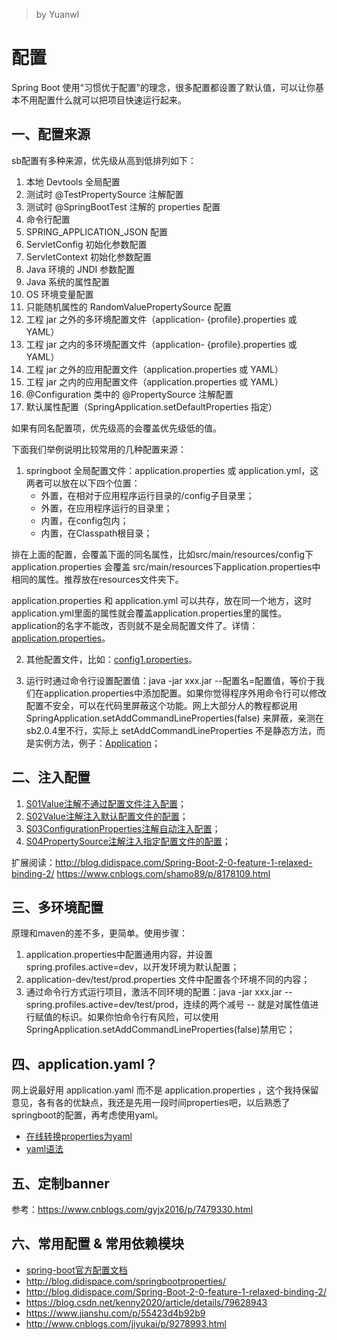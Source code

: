 > by Yuanwl

# 配置
Spring Boot 使用“习惯优于配置”的理念，很多配置都设置了默认值，可以让你基本不用配置什么就可以把项目快速运行起来。

## 一、配置来源
sb配置有多种来源，优先级从高到低排列如下：

1. 本地 Devtools 全局配置
2. 测试时 @TestPropertySource 注解配置
3. 测试时 @SpringBootTest 注解的 properties 配置
4. 命令行配置
5. SPRING_APPLICATION_JSON 配置
6. ServletConfig 初始化参数配置
7. ServletContext 初始化参数配置
8. Java 环境的 JNDI 参数配置
9. Java 系统的属性配置
10. OS 环境变量配置
11. 只能随机属性的 RandomValuePropertySource 配置
12. 工程 jar 之外的多环境配置文件（application- {profile}.properties 或 YAML）
13. 工程 jar 之内的多环境配置文件（application- {profile}.properties 或 YAML）
14. 工程 jar 之外的应用配置文件（application.properties 或 YAML）
15. 工程 jar 之内的应用配置文件（application.properties 或 YAML）
16. @Configuration 类中的 @PropertySource 注解配置
17. 默认属性配置（SpringApplication.setDefaultProperties 指定）

如果有同名配置项，优先级高的会覆盖优先级低的值。


下面我们举例说明比较常用的几种配置来源：

1. springboot 全局配置文件：application.properties 或 application.yml，这两者可以放在以下四个位置：
    - 外置，在相对于应用程序运行目录的/config子目录里；
    - 外置，在应用程序运行的目录里；
    - 内置，在config包内；
    - 内置，在Classpath根目录；

排在上面的配置，会覆盖下面的同名属性，比如src/main/resources/config下application.properties 会覆盖 src/main/resources下application.properties中相同的属性。推荐放在resources文件夹下。

application.properties 和 application.yml 可以共存，放在同一个地方，这时application.yml里面的属性就会覆盖application.properties里的属性。application的名字不能改，否则就不是全局配置文件了。详情：[application.properties](src/main/resources/application.properties)。

2. 其他配置文件，比如：[config1.properties](src/main/resources/config1.properties)。

3. 运行时通过命令行设置配置值：java -jar xxx.jar --配置名=配置值，等价于我们在application.properties中添加配置。如果你觉得程序外用命令行可以修改配置不安全，可以在代码里屏蔽这个功能。网上大部分人的教程都说用 SpringApplication.setAddCommandLineProperties(false) 来屏蔽，亲测在sb2.0.4里不行，实际上 setAddCommandLineProperties 不是静态方法，而是实例方法，例子：[Application](src/main/java/xyz/yuanwl/Application.java)；


## 二、注入配置
1. [S01Value注解不通过配置文件注入配置](src/main/java/xyz/yuanwl/service/S01Value注解不通过配置文件注入配置.java)；
2. [S02Value注解注入默认配置文件的配置](src/main/java/xyz/yuanwl/service/S02Value注解注入默认配置文件的配置.java)；
3. [S03ConfigurationProperties注解自动注入配置](src/main/java/xyz/yuanwl/service/S03ConfigurationProperties注解自动注入配置.java)；
4. [S04PropertySource注解注入指定配置文件的配置](src/main/java/xyz/yuanwl/service/S04PropertySource注解注入指定配置文件的配置.java)；

扩展阅读：http://blog.didispace.com/Spring-Boot-2-0-feature-1-relaxed-binding-2/ https://www.cnblogs.com/shamo89/p/8178109.html

## 三、多环境配置
原理和maven的差不多，更简单。使用步骤：

1. application.properties中配置通用内容，并设置spring.profiles.active=dev，以开发环境为默认配置；
2. application-dev/test/prod.properties 文件中配置各个环境不同的内容；
3. 通过命令行方式运行项目，激活不同环境的配置：java -jar xxx.jar --spring.profiles.active=dev/test/prod，连续的两个减号 -- 就是对属性值进行赋值的标识。如果你怕命令行有风险，可以使用SpringApplication.setAddCommandLineProperties(false)禁用它；


## 四、application.yaml？
网上说最好用 application.yaml 而不是 application.properties ，这个我持保留意见，各有各的优缺点，我还是先用一段时间properties吧，以后熟悉了springboot的配置，再考虑使用yaml。

- [在线转换properties为yaml](https://www.bejson.com/devtools/properties2yaml/)
- [yaml语法](http://www.ruanyifeng.com/blog/2016/07/yaml.html?f=tt)


## 五、定制banner

参考：https://www.cnblogs.com/gyjx2016/p/7479330.html


## 六、常用配置 & 常用依赖模块

- [spring-boot官方配置文档](https://docs.spring.io/spring-boot/docs/current/reference/html/common-application-properties.html)
- http://blog.didispace.com/springbootproperties/
- http://blog.didispace.com/Spring-Boot-2-0-feature-1-relaxed-binding-2/
- https://blog.csdn.net/kenny2020/article/details/79628943
- https://www.jianshu.com/p/55423d4b92b9
- http://www.cnblogs.com/jiyukai/p/9278993.html
